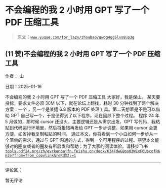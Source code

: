# 不会编程的我 2 小时用 GPT 写了一个 PDF 压缩工具

> 原文：[`www.yuque.com/for_lazy/zhoubao/qwog4gg5lvs8up3g`](https://www.yuque.com/for_lazy/zhoubao/qwog4gg5lvs8up3g)

## (11 赞)不会编程的我 2 小时用 GPT 写了一个 PDF 压缩工具

作者： 山

日期：2025-01-16

不会编程的我 2 小时用 GPT 写了一个 PDF 压缩工具 大家好，我是保山。
某天要投标，要求文件必须 30M 以下，就在论坛上翻找，耗时 30 分钟找到了两个解决方案：一个
，另一个是某捷 6.8 版本的 PDF 处理工具。第二天想着是不是可以借助 GPT 自己写一个，于是便得到了以下程序，现在回顾下整个过程。
程序 24 年 5 月做的，那时候 cursor 还没火，主要逻辑还是从需求出发，GPT 写代码，我粘贴到代码运行环境里，然后将报错再发给 GPT 一步步调整，如果用 cursor 会更方便，如省掉我复制粘贴的时间。
通过本文，你将看到一个小白如何一步步从一个简单的需求，通过与 GPT 沟通的方式，得到一个可用程序的过程。期望本文能够对的圈友或者的圈友有所启发和帮助；为了大家的阅读体验，请移步飞书 [`tools.pdf24.org/zh/`](https://tools.pdf24.org/zh/)[`evrkenoajfn.feishu.cn/docx/K34FdwGBooO3WExF6UscqfR6n2e?from=from_copylink&reRdXZ;=1`](https://evrkenoajfn.feishu.cn/docx/K34FdwGBooO3WExF6UscqfR6n2e?from=from_copylink&reRdXZ;=1)

* * *

评论区：

暂无评论